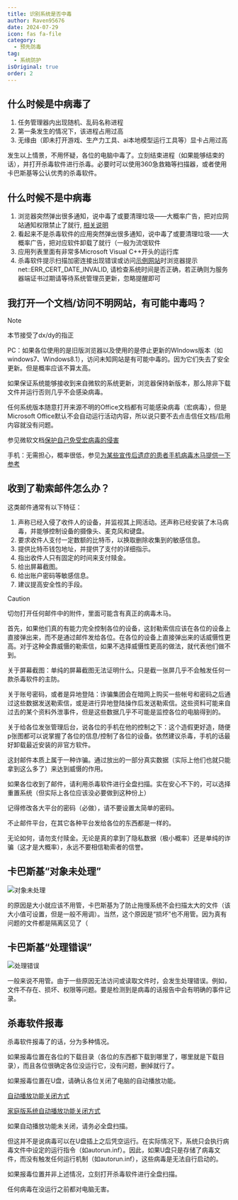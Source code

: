 ```yaml
---
title: 识别系统是否中毒
author: Raven95676
date: 2024-07-29
icon: fas fa-file
category:
  - 预先防毒
tag:
  - 系统防护
isOriginal: true
order: 2
---
```

## 什么时候是中病毒了

1. 任务管理器内出现随机、乱码名称进程
2. 第一条发生的情况下，该进程占用过高
3. 无缘由（即未打开游戏、生产力工具、ai本地模型运行工具等）显卡占用过高

发生以上情景，不用怀疑，各位的电脑中毒了。立刻结束进程（如果能够结束的话），并打开杀毒软件进行杀毒。必要时可以使用360急救箱等扫描器，或者使用卡巴斯基等公认优秀的杀毒软件。

## 什么时候不是中病毒

1. 浏览器突然弹出很多通知，说中毒了或要清理垃圾——大概率广告，把对应网站通知权限禁止了就行, [相关说明](https://tieba.baidu.com/p/8495219375)
2. 看起来不是杀毒软件的应用突然弹出很多通知，说中毒了或要清理垃圾——大概率广告，把对应软件卸载了就行（一般为流氓软件
3. 应用列表里面有非常多Microsoft Visual C++开头的运行库
4. 杀毒软件提示扫描加密连接出现错误或访问[示例网站](https://expired.badssl.com/)时浏览器提示net::ERR_CERT_DATE_INVALID, 请检查系统时间是否正确，若正确则为服务器端证书过期请等待系统管理员更新，忽略提醒即可

## 我打开一个文档/访问不明网站，有可能中毒吗？

> [!note]
> 本节接受了dx/dy的指正

PC：如果各位使用的是旧版浏览器以及使用的是停止更新的WIndows版本（如windows7、Windows8.1），访问未知网站是有可能中毒的。因为它们失去了安全更新。但是概率应该不算太高。

如果保证系统能够接收到来自微软的系统更新，浏览器保持新版本，那么除非下载文件并运行否则几乎不会感染病毒。

任何系统版本随意打开来源不明的Office文档都有可能感染病毒（宏病毒），但是Microsoft Office默认不会自动运行活动内容，所以说只要不去点击信任文档/启用内容就没有问题。

参见微软文档[保护自己免受宏病毒的侵害](https://support.microsoft.com/zh-cn/topic/%E4%BF%9D%E6%8A%A4%E8%87%AA%E5%B7%B1%E5%85%8D%E5%8F%97%E5%AE%8F%E7%97%85%E6%AF%92%E7%9A%84%E4%BE%B5%E5%AE%B3-a3f3576a-bfef-4d25-84dc-70d18bde5903)

手机：无需担心，概率很低，参见[为某些宣传后遗症的患者手机病毒木马提供一下参考](https://tieba.baidu.com/p/8874309973)

## 收到了勒索邮件怎么办？

这类邮件通常有以下特征：

1. 声称已经入侵了收件人的设备，并监视其上网活动。还声称已经安装了木马病毒，并能够控制设备的摄像头、麦克风和键盘。
2. 要求收件人支付一定数额的比特币，以换取删除收集到的敏感信息。
3. 提供比特币钱包地址，并提供了支付的详细指示。
4. 指出收件人只有固定的时间来支付赎金。
5. 给出屏幕截图。
6. 给出账户密码等敏感信息。
7. 建议提高安全性的手段。

>[!caution]
> 切勿打开任何邮件中的附件，里面可能含有真正的病毒木马。

首先，如果他们真的有能力完全控制各位的设备，这封勒索信应该在各位的设备上直接弹出来，而不是通过邮件发给各位。在各位的设备上直接弹出来的话威慑性更高。对于这种全靠威慑的勒索信，如果不选择威慑性更高的做法，就代表他们做不到。

关于屏幕截图：单纯的屏幕截图无法证明什么。只是截一张屏几乎不会触发任何一款杀毒软件的主防。

关于账号密码，或者是异地登陆：诈骗集团会在暗网上购买一些帐号和密码之后通过这些数据发送勒索信，或是进行异地登陆操作后发送勒索信。这些资料可能来自过去的某个资料外泄事件，但是这些数据几乎不可能是监控各位的电脑得到的。

关于给各位发张管理后台，说各位的手机在他的控制之下：这个造假更好造，随便p张图都可以说掌握了各位的信息/控制了各位的设备。依然建议杀毒，手机的话最好卸载最近安装的非官方软件。

这封邮件本质上属于一种诈骗。通过放出的一部分真实数据（实际上他们也就只能拿到这么多了）来达到威慑的作用。

如果各位收到了邮件，请利用杀毒软件进行全盘扫描。实在安心不下的，可以选择重置系统（但实际上各位应该没必要做到这种份上）

记得修改各大平台的密码（必做），请不要设置太简单的密码。

不止邮件平台，在其它各种平台发给各位的东西都是一样的。

无论如何，请勿支付赎金。无论是真的拿到了隐私数据（极小概率）还是单纯的诈骗（这才是大概率），永远不要相信勒索者的信誉。

## 卡巴斯基“对象未处理”

![对象未处理](https://ooo.0x0.ooo/2024/08/24/OtLzqC.png)

的原因是大小就应该不用管，卡巴斯基为了防止拖慢系统不会扫描太大的文件（该大小值可设置，但是一般不用调）。当然，这个原因是“损坏”也不用管。因为真有问题的文件都是隔离区见了（

## 卡巴斯基“处理错误”

![处理错误](https://ooo.0x0.ooo/2024/08/24/OtLFAL.png)

一般来说不用管。由于一些原因无法访问或读取文件时，会发生处理错误。例如，文件不存在、损坏、权限等问题。要是检测到是病毒的话报告中会有明确的事件记录。

## 杀毒软件报毒

杀毒软件报毒了的话，分为多种情况。

如果报毒位置在各位的下载目录（各位的东西都下载到哪里了，哪里就是下载目录），而且各位很确定各位没运行它，没有问题，删掉就行了。

如果报毒位置在U盘，请确认各位关闭了电脑的自动播放功能。

[自动播放功能关闭方式](https://zhuanlan.zhihu.com/p/340433965)

[家庭版系统自动播放功能关闭方式](https://jingyan.baidu.com/article/335530da57466858cb41c39d.html)

如果自动播放功能未关闭，请务必全盘扫描。

但这并不是说病毒可以在U盘插上之后凭空运行。在实际情况下，系统只会执行病毒文件中设定的运行指令（如autorun.inf）。因此，如果U盘只是存储了病毒文件，而没有触发任何运行机制（如autorun.inf），这些病毒是无法自行启动的。

如果报毒位置并非上述情况，立刻打开杀毒软件进行全盘扫描。

任何病毒在没运行之前都对电脑无害。
